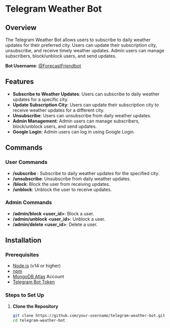 # Telegram Weather Bot

## Overview

The Telegram Weather Bot allows users to subscribe to daily weather updates for their preferred city. Users can update their subscription city, unsubscribe, and receive timely weather updates. Admin users can manage subscribers, block/unblock users, and send updates.

**Bot Username**: [@ForecastFriendbot](https://t.me/ForecastFriendbot)

## Features

- **Subscribe to Weather Updates**: Users can subscribe to daily weather updates for a specific city.
- **Update Subscription City**: Users can update their subscription city to receive weather updates for a different city.
- **Unsubscribe**: Users can unsubscribe from daily weather updates.
- **Admin Management**: Admin users can manage subscribers, block/unblock users, and send updates.
- **Google Login**: Admin users can log in using Google Login.

## Commands

### User Commands
- **/subscribe <city>**: Subscribe to daily weather updates for the specified city.
- **/unsubscribe**: Unsubscribe from daily weather updates.
- **/block**: Block the user from receiving updates.
- **/unblock**: Unblock the user to receive updates.

### Admin Commands
- **/admin/block <user_id>**: Block a user.
- **/admin/unblock <user_id>**: Unblock a user.
- **/admin/delete <user_id>**: Delete a user.

## Installation

### Prerequisites

- [Node.js](https://nodejs.org/) (v14 or higher)
- [npm](https://www.npmjs.com/)
- [MongoDB Atlas](https://www.mongodb.com/cloud/atlas) Account
- [Telegram Bot Token](https://core.telegram.org/bots#3-how-do-i-create-a-bot)

### Steps to Set Up

1. **Clone the Repository**

   ```bash
   git clone https://github.com/your-username/telegram-weather-bot.git
   cd telegram-weather-bot
